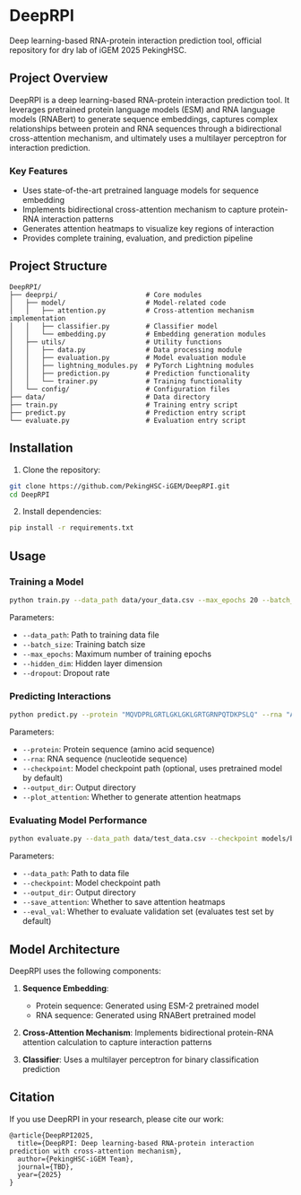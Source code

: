 # DeepRPI
Deep learning-based RNA-protein interaction prediction tool, official repository for dry lab of iGEM 2025 PekingHSC.

## Project Overview

DeepRPI is a deep learning-based RNA-protein interaction prediction tool. It leverages pretrained protein language models (ESM) and RNA language models (RNABert) to generate sequence embeddings, captures complex relationships between protein and RNA sequences through a bidirectional cross-attention mechanism, and ultimately uses a multilayer perceptron for interaction prediction.

### Key Features

- Uses state-of-the-art pretrained language models for sequence embedding
- Implements bidirectional cross-attention mechanism to capture protein-RNA interaction patterns
- Generates attention heatmaps to visualize key regions of interaction
- Provides complete training, evaluation, and prediction pipeline

## Project Structure

```
DeepRPI/
├── deeprpi/                      # Core modules
│   ├── model/                    # Model-related code
│   │   ├── attention.py          # Cross-attention mechanism implementation
│   │   ├── classifier.py         # Classifier model
│   │   └── embedding.py          # Embedding generation modules
│   ├── utils/                    # Utility functions
│   │   ├── data.py               # Data processing module
│   │   ├── evaluation.py         # Model evaluation module
│   │   ├── lightning_modules.py  # PyTorch Lightning modules
│   │   ├── prediction.py         # Prediction functionality
│   │   └── trainer.py            # Training functionality
│   └── config/                   # Configuration files
├── data/                         # Data directory
├── train.py                      # Training entry script
├── predict.py                    # Prediction entry script
└── evaluate.py                   # Evaluation entry script
```

## Installation

1. Clone the repository:
```bash
git clone https://github.com/PekingHSC-iGEM/DeepRPI.git
cd DeepRPI
```

2. Install dependencies:
```bash
pip install -r requirements.txt
```

## Usage

### Training a Model

```bash
python train.py --data_path data/your_data.csv --max_epochs 20 --batch_size 16
```

Parameters:
- `--data_path`: Path to training data file
- `--batch_size`: Training batch size
- `--max_epochs`: Maximum number of training epochs
- `--hidden_dim`: Hidden layer dimension
- `--dropout`: Dropout rate

### Predicting Interactions

```bash
python predict.py --protein "MQVDPRLGRTLGKLGKLGRTGRNPQTDKPSLQ" --rna "ACCCGUGUGGUAGCGCAUUAUCGCGCUCACGC"
```

Parameters:
- `--protein`: Protein sequence (amino acid sequence)
- `--rna`: RNA sequence (nucleotide sequence)
- `--checkpoint`: Model checkpoint path (optional, uses pretrained model by default)
- `--output_dir`: Output directory
- `--plot_attention`: Whether to generate attention heatmaps

### Evaluating Model Performance

```bash
python evaluate.py --data_path data/test_data.csv --checkpoint models/best_model.ckpt
```

Parameters:
- `--data_path`: Path to data file
- `--checkpoint`: Model checkpoint path
- `--output_dir`: Output directory
- `--save_attention`: Whether to save attention heatmaps
- `--eval_val`: Whether to evaluate validation set (evaluates test set by default)

## Model Architecture

DeepRPI uses the following components:

1. **Sequence Embedding**:
   - Protein sequence: Generated using ESM-2 pretrained model
   - RNA sequence: Generated using RNABert pretrained model

2. **Cross-Attention Mechanism**: Implements bidirectional protein-RNA attention calculation to capture interaction patterns

3. **Classifier**: Uses a multilayer perceptron for binary classification prediction

## Citation

If you use DeepRPI in your research, please cite our work:

```
@article{DeepRPI2025,
  title={DeepRPI: Deep learning-based RNA-protein interaction prediction with cross-attention mechanism},
  author={PekingHSC-iGEM Team},
  journal={TBD},
  year={2025}
}
```